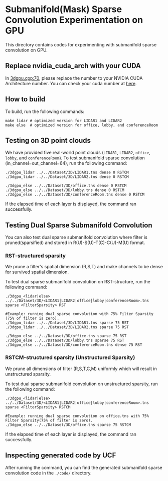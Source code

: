 # Submanifold(Mask) Sparse Convolution Experimentation on GPU
This directory contains codes for experimenting with submanifold sparse convolution on GPU. 

## Replace nvidia_cuda_arch with your CUDA

In [3dgpu.cpp:70](https://github.com/nullplay/Unified-Convolution-Framework/blob/d9fc39246fbe80b1a68e72d68b02cfb8863379fe/benchmark/submanifold_sparse_convolution/gpu/3dgpu.cpp#L70), please replace the number to your NVIDIA CUDA Architecture number. You can check your cuda number at [here](https://arnon.dk/matching-sm-architectures-arch-and-gencode-for-various-nvidia-cards/).

## How to build 
To build, run the following commands:

    make lidar # optimized version for LIDAR1 and LIDAR2
    make else  # optimized version for office, lobby, and conferenceRoom
    
## Testing on 3D point clouds
We have provided five real-world point clouds (`LIDAR1`, `LIDAR2`, `office`, `lobby`, and `conferenceRoom`).
To test submanifold sparse convolution (in_channel=out_channel=64), run the following command:

    ./3dgpu_lidar ../../Dataset/3D/LIDAR1.tns dense 0 RSTCM 
    ./3dgpu_lidar ../../Dataset/3D/LIDAR2.tns dense 0 RSTCM
    
    ./3dgpu_else ../../Dataset/3D/office.tns dense 0 RSTCM
    ./3dgpu_else ../../Dataset/3D/lobby.tns dense 0 RSTCM
    ./3dgpu_else ../../Dataset/3D/conferenceRoom.tns dense 0 RSTCM
    
If the elapsed time of each layer is displayed, the command ran successfully.


## Testing Dual Sparse Submanifold Convolution
You can also test dual sparse submanifold convolution where filter is pruned(sparsified) and stored in R(U)-S(U)-T(C)-C(U)-M(U) format. 

### RST-structured sparsity 
We prune a filter's spatial dimension (R,S,T) and make channels to be dense for survived spatial dimension. 

To test dual sparse submanifold convolution on RST-structure, run the following command:

    ./3dgpu_<lidar|else> ../../Dataset/3D/<LIDAR1|LIDAR2|office|lobby|conferenceRoom>.tns sparse <FilterSparsity> RST

    #Example: running dual sparse convolution with 75% Filter Sparsity (75% of filter is zero).
    ./3dgpu_lidar ../../Dataset/3D/LIDAR1.tns sparse 75 RST
    ./3dgpu_lidar ../../Dataset/3D/LIDAR2.tns sparse 75 RST
    
    ./3dgpu_else ../../Dataset/3D/office.tns sparse 75 RST
    ./3dgpu_else ../../Dataset/3D/lobby.tns sparse 75 RST
    ./3dgpu_else ../../Dataset/3D/conferenceRoom.tns dense 75 RST

### RSTCM-structured sparsity (Unstructured Sparsity)
We prune all dimensions of filter (R,S,T,C,M) uniformly which will result in unstructured sparsity. 

To test dual sparse submanifold convolution on unstructured sparsity, run the following command:

    ./3dgpu_<lidar|else> ../../Dataset/3D/<LIDAR1|LIDAR2|office|lobby|conferenceRoom>.tns sparse <FilterSparsity> RSTCM

    #Example: running dual sparse convolution on office.tns with 75% Filter Sparsity(75% of filter is zero).
    ./3dgpu_else ../../Dataset/3D/office.tns sparse 75 RSTCM
 

If the elapsed time of each layer is displayed, the command ran successfully.


## Inspecting generated code by UCF
After running the command, you can find the generated submanifold sparse convolution code in the `./code/` directory.
